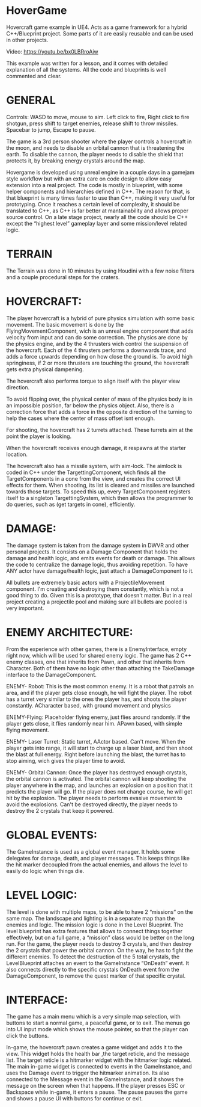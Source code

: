 # HoverGame
Hovercraft game example in UE4. Acts as a game framework for a hybrid C++/Blueprint project. Some parts of it are easily reusable and can be used in other projects.

Video: https://youtu.be/bx0LBRroAiw


This example was written for a lesson, and it comes with detailed explanation of all the systems. All the code and blueprints is well commented and clear.


# GENERAL

Controls: WASD to move, mouse to aim. Left click to fire, Right click to fire shotgun, press shift to target enemies, release shift to throw missiles. Spacebar to jump, Escape to pause.

The game is a 3rd person shooter where the player controls a hovercraft in the moon, and needs to disable an orbital cannon that is threatening the earth. To disable the cannon, the player needs to disable the shield that protects it, by breaking energy crystals around the map.

Hovergame is developed using unreal engine in a couple days in a gamejam style workflow but with an extra care on code design to allow easy extension into a real project. 
The code is mostly in blueprint, with some helper components and hierarchies defined in C++. The reason for that, is that blueprint is many times faster to use than C++, making it very useful for prototyping. Once it reaches a certain level of complexity, it should be translated to C++, as C++ is far better at mantainability and allows proper source control. On a late stage project,  nearly all the code should be C++ except the “highest level” gameplay layer and some mission/level related logic.


# TERRAIN
The Terrain was done in 10 minutes by using Houdini with a few noise filters and a couple procedural steps for the craters. 

# HOVERCRAFT:

The player hovercraft is a hybrid of pure physics simulation with some basic movement. The basic movement is done by the FlyingMovementComponent, wich is an unreal engine component that adds velocity from input and can do some correction. The physics are done by the physics engine, and by the 4 thrusters wich control the suspension of the hovercraft. 
Each of the 4 thrusters performs a downwards trace, and adds a force upwards depending on how close the ground is. To avoid high springiness, if 2 or more thrusters are touching the ground, the hovercraft gets extra physical dampening.

The hovercraft also performs torque to align itself with the player view direction. 

To avoid flipping over, the physical center of mass of the physics body is in an impossible position, far below the physics object. Also, there is a correction force that adds a force in the opposite direction of the turning to help the cases where the center of mass offset isnt enough. 

For shooting, the hovercraft has 2 turrets attached. These turrets aim at the point the player is looking.

When the hovercraft receives enough damage, it respawns at the starter location.

The hovercraft also has a missile system, with aim-lock. The aimlock is coded in C++ under the TargettingComponent, wich finds all the TargetComponents in a cone from the view, and creates the correct UI effects for them. When shooting, its list is cleared and missiles are launched towards those targets. To speed this up, every TargetComponent registers itself to a singleton TargettingSystem, which then allows the programmer to do queries, such as (get targets in cone), efficiently.


# DAMAGE:

The damage system is taken from the damage system in DWVR and other personal projects. It consists on a Damage Component that holds the damage and health logic, and emits events for death or damage. This allows the code to centralize the damage logic, thus avoiding repetition.
To have ANY actor have damage/health logic, just attach a DamageComponent to it.

All bullets are extremely basic actors with a ProjectileMovement component. I'm creating and destroying them constantly, which is not a good thing to do. Given this is a prototype, that doesn't matter. But in a real project creating a projectile pool and making sure all bullets are pooled is very important.

# ENEMY ARCHITECTURE:

From the experience with other games, there is a EnemyInterface, empty right now, which will be used for shared enemy logic. 
The game has 2 C++ enemy classes, one that inherits from Pawn, and other that inherits from Character. Both of them have no logic other than attaching the TakeDamage interface to the DamageComponent. 

ENEMY- Robot:
This is the most common enemy. It is a robot that patrols an area, and if the player gets close enough, he will fight the player. The robot has a turret very similar to the ones the player has, and shoots the player constantly. ACharacter based, with ground movement and physics

ENEMY-Flying:
Placeholder flying enemy, just flies around randomly. If the player gets close, it flies randomly near him. APawn based, with simple flying movement.

ENEMY- Laser Turret:
Static turret, AActor based. Can't move. When the player gets into range, it will start to charge up a laser blast, and then shoot the blast at full energy. Right before launching the blast, the turret has to stop aiming, wich gives the player time to avoid. 

ENEMY- Orbital Cannon:
Once the player has destroyed enough crystals, the orbital cannon is activated.
The orbital cannon will keep shooting the player anywhere in the map, and launches an explosion on a position that it predicts the player will go. If the player does not change course, he will get hit by the explosion. The player needs to perform evasive movement to avoid the explosions. Can't be destroyed directly, the player needs to destroy the 2 crystals that keep it powered. 

# GLOBAL EVENTS:
The GameInstance is used as a global event manager. It holds some delegates for damage, death, and player messages. This keeps things like the hit marker decoupled from the actual enemies, and allows the level to easily do logic when things die. 


# LEVEL LOGIC:
The level is done with multiple maps, to be able to have 2 “missions” on the same map. The landscape and lighting is in a separate map than the enemies and logic.
The mission logic is done in the Level Blueprint. The level blueprint has extra features that allows to connect things together effectively, but on a full game, a “mission” class would be better on the long run.
For the game, the player needs to destroy 3 crystals, and then destroy the 2 crystals that power the orbital cannon. On the way, he has to fight the different enemies.
To detect the destruction of the 5 total crystals, the LevelBlueprint attaches an event to the GameInstance “OnDeath” event. It also connects directly to the specific crystals OnDeath event from the DamageComponent, to remove the quest marker of that specific crystal.

# INTERFACE:
The game has a main menu which is a very simple map selection, with buttons to start a normal game, a peaceful game, or to exit. The menus go into UI input mode which shows the mouse pointer, so that the player can click the buttons.

In-game, the hovercraft pawn creates a game widget and adds it to the view. This widget holds the health bar ,the target reticle, and the message list. The target reticle is a hitmarker widget with the hitmarker logic related. The main in-game widget is connected to events in the GameInstance, and uses the Damage event to trigger the hitmarker animation. Its also connected to the Message event in the GameInstance, and it shows the message on the screen when that happens.
If the player presses ESC or Backspace while in-game, it enters a pause. The pause pauses the game and shows a pause UI with buttons for continue or exit.

